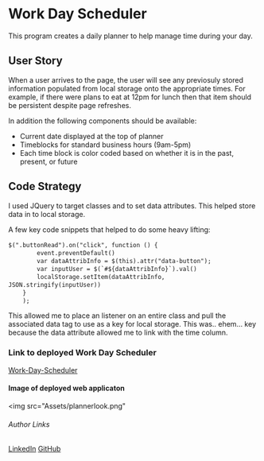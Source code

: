 # Work Day Scheduler
This program creates a daily planner to help manage time during your day. 

## User Story
When a user arrives to the page, the user will see any previosuly stored information populated from local storage onto the appropriate times. For example, if there were plans to eat at 12pm for lunch then that item should be persistent despite page refreshes. 

In addition the following components should be available:

* Current date displayed at the top of planner
* Timeblocks for standard business hours (9am-5pm)
* Each time block is color coded based on whether it is in the past, present, or future

## Code Strategy
I used JQuery to target classes and to set data attributes. This helped store data in to local storage. 

A few key code snippets that helped to do some heavy lifting:

```
$(".buttonRead").on("click", function () {
        event.preventDefault()
        var dataAttribInfo = $(this).attr("data-button");
        var inputUser = $(`#${dataAttribInfo}`).val()
        localStorage.setItem(dataAttribInfo, JSON.stringify(inputUser))
    }
    );
```

This allowed me to place an listener on an entire class and pull the associated data tag to use as a key for local storage. This was.. ehem... key because the data attribute allowed me to link with the time column. 


### Link to deployed Work Day Scheduler
[Work-Day-Scheduler]( https://crackedsnowboard.github.io/work-day-scheduler/)


#### Image of deployed web applicaton
<img src="Assets/plannerlook.png"


###### Author Links
[LinkedIn](linkedin.com/in/joel-mathen/)
[GitHub](https://github.com/crackedsnowboard)
